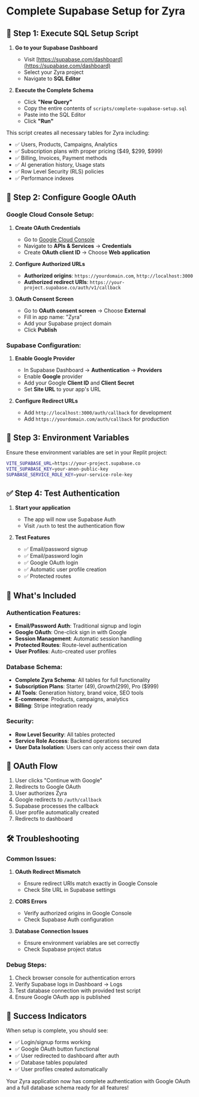 # Complete Supabase Setup for Zyra

## 🚀 Step 1: Execute SQL Setup Script

1. **Go to your Supabase Dashboard**
   - Visit [https://supabase.com/dashboard](https://supabase.com/dashboard)
   - Select your Zyra project
   - Navigate to **SQL Editor**

2. **Execute the Complete Schema**
   - Click **"New Query"**
   - Copy the entire contents of `scripts/complete-supabase-setup.sql`
   - Paste into the SQL Editor
   - Click **"Run"**

This script creates all necessary tables for Zyra including:
- ✅ Users, Products, Campaigns, Analytics
- ✅ Subscription plans with proper pricing ($49, $299, $999)
- ✅ Billing, Invoices, Payment methods
- ✅ AI generation history, Usage stats
- ✅ Row Level Security (RLS) policies
- ✅ Performance indexes

## 🔐 Step 2: Configure Google OAuth

### Google Cloud Console Setup:

1. **Create OAuth Credentials**
   - Go to [Google Cloud Console](https://console.cloud.google.com/)
   - Navigate to **APIs & Services** → **Credentials**
   - Create **OAuth client ID** → Choose **Web application**

2. **Configure Authorized URLs**
   - **Authorized origins**: `https://yourdomain.com`, `http://localhost:3000`
   - **Authorized redirect URIs**: `https://your-project.supabase.co/auth/v1/callback`

3. **OAuth Consent Screen**
   - Go to **OAuth consent screen** → Choose **External**
   - Fill in app name: "Zyra"
   - Add your Supabase project domain
   - Click **Publish**

### Supabase Configuration:

1. **Enable Google Provider**
   - In Supabase Dashboard → **Authentication** → **Providers**
   - Enable **Google** provider
   - Add your Google **Client ID** and **Client Secret**
   - Set **Site URL** to your app's URL

2. **Configure Redirect URLs**
   - Add `http://localhost:3000/auth/callback` for development
   - Add `https://yourdomain.com/auth/callback` for production

## 🔧 Step 3: Environment Variables

Ensure these environment variables are set in your Replit project:

```bash
VITE_SUPABASE_URL=https://your-project.supabase.co
VITE_SUPABASE_KEY=your-anon-public-key
SUPABASE_SERVICE_ROLE_KEY=your-service-role-key
```

## ✅ Step 4: Test Authentication

1. **Start your application**
   - The app will now use Supabase Auth
   - Visit `/auth` to test the authentication flow

2. **Test Features**
   - ✅ Email/password signup
   - ✅ Email/password login
   - ✅ Google OAuth login
   - ✅ Automatic user profile creation
   - ✅ Protected routes

## 🎯 What's Included

### Authentication Features:
- **Email/Password Auth**: Traditional signup and login
- **Google OAuth**: One-click sign in with Google
- **Session Management**: Automatic session handling
- **Protected Routes**: Route-level authentication
- **User Profiles**: Auto-created user profiles

### Database Schema:
- **Complete Zyra Schema**: All tables for full functionality
- **Subscription Plans**: Starter ($49), Growth ($299), Pro ($999)
- **AI Tools**: Generation history, brand voice, SEO tools
- **E-commerce**: Products, campaigns, analytics
- **Billing**: Stripe integration ready

### Security:
- **Row Level Security**: All tables protected
- **Service Role Access**: Backend operations secured
- **User Data Isolation**: Users can only access their own data

## 🔄 OAuth Flow

1. User clicks "Continue with Google"
2. Redirects to Google OAuth
3. User authorizes Zyra
4. Google redirects to `/auth/callback`
5. Supabase processes the callback
6. User profile automatically created
7. Redirects to dashboard

## 🛠️ Troubleshooting

### Common Issues:

1. **OAuth Redirect Mismatch**
   - Ensure redirect URIs match exactly in Google Console
   - Check Site URL in Supabase settings

2. **CORS Errors**
   - Verify authorized origins in Google Console
   - Check Supabase Auth configuration

3. **Database Connection Issues**
   - Ensure environment variables are set correctly
   - Check Supabase project status

### Debug Steps:

1. Check browser console for authentication errors
2. Verify Supabase logs in Dashboard → Logs
3. Test database connection with provided test script
4. Ensure Google OAuth app is published

## 🎉 Success Indicators

When setup is complete, you should see:
- ✅ Login/signup forms working
- ✅ Google OAuth button functional
- ✅ User redirected to dashboard after auth
- ✅ Database tables populated
- ✅ User profiles created automatically

Your Zyra application now has complete authentication with Google OAuth and a full database schema ready for all features!